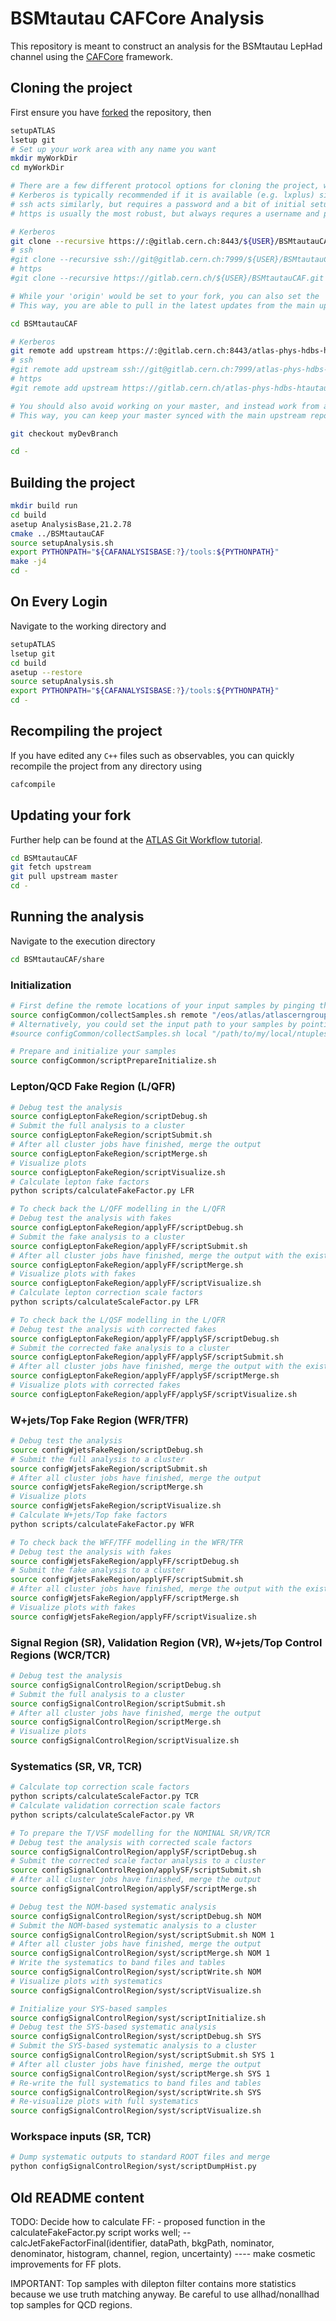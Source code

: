 BSMtautau CAFCore Analysis
=========================

This repository is meant to construct an analysis for the BSMtautau LepHad channel using the [CAFCore](https://gitlab.cern.ch/atlas-caf/CAFCore) framework.

Cloning the project
--------------------

First ensure you have [forked](https://gitlab.cern.ch/atlas-phys-hdbs-htautau/BSMtautauCAF/forks/new) the repository, then

```bash
setupATLAS
lsetup git
# Set up your work area with any name you want
mkdir myWorkDir
cd myWorkDir

# There are a few different protocol options for cloning the project, which are all provided at the top of the main page of the repository.
# Kerberos is typically recommended if it is available (e.g. lxplus) since it does not require a username or password when interacting with remote repositories.
# ssh acts similarly, but requires a password and a bit of initial setup
# https is usually the most robust, but always requres a username and password

# Kerberos
git clone --recursive https://:@gitlab.cern.ch:8443/${USER}/BSMtautauCAF.git
# ssh
#git clone --recursive ssh://git@gitlab.cern.ch:7999/${USER}/BSMtautauCAF.git
# https
#git clone --recursive https://gitlab.cern.ch/${USER}/BSMtautauCAF.git

# While your 'origin' would be set to your fork, you can also set the 'upstream' to the main repository.
# This way, you are able to pull in the latest updates from the main upstream repository to your fork

cd BSMtautauCAF

# Kerberos
git remote add upstream https://:@gitlab.cern.ch:8443/atlas-phys-hdbs-htautau/BSMtautauCAF.git
# ssh
#git remote add upstream ssh://git@gitlab.cern.ch:7999/atlas-phys-hdbs-htautau/BSMtautauCAF.git
# https
#git remote add upstream https://gitlab.cern.ch/atlas-phys-hdbs-htautau/BSMtautauCAF.git

# You should also avoid working on your master, and instead work from a development branch.
# This way, you can keep your master synced with the main upstream repository

git checkout myDevBranch

cd -
```

Building the project
---------------------

```bash
mkdir build run
cd build
asetup AnalysisBase,21.2.78
cmake ../BSMtautauCAF
source setupAnalysis.sh
export PYTHONPATH="${CAFANALYSISBASE:?}/tools:${PYTHONPATH}"
make -j4
cd -
```

On Every Login
--------------

Navigate to the working directory and

```bash
setupATLAS
lsetup git
cd build
asetup --restore
source setupAnalysis.sh
export PYTHONPATH="${CAFANALYSISBASE:?}/tools:${PYTHONPATH}"
cd -
```

Recompiling the project
-----------------------

If you have edited any `C++` files such as observables, you can quickly recompile the project from any directory using

```bash
cafcompile
```

Updating your fork
------------------

Further help can be found at the [ATLAS Git Workflow tutorial](https://atlassoftwaredocs.web.cern.ch/gittutorial/).

```bash
cd BSMtautauCAF
git fetch upstream
git pull upstream master
cd -
```

Running the analysis
--------------------

Navigate to the execution directory

```bash
cd BSMtautauCAF/share
```

### Initialization
```bash
# First define the remote locations of your input samples by pinging them on EOS through XRootD
source configCommon/collectSamples.sh remote "/eos/atlas/atlascerngroupdisk/phys-higgs/HSG6/Htautau/lephad/ntuples/190530"
# Alternatively, you could set the input path to your samples by pointing to a local directory
#source configCommon/collectSamples.sh local "/path/to/my/local/ntuples/YYMMDD"

# Prepare and initialize your samples
source configCommon/scriptPrepareInitialize.sh
```

### Lepton/QCD Fake Region (L/QFR)
```bash
# Debug test the analysis
source configLeptonFakeRegion/scriptDebug.sh
# Submit the full analysis to a cluster
source configLeptonFakeRegion/scriptSubmit.sh
# After all cluster jobs have finished, merge the output
source configLeptonFakeRegion/scriptMerge.sh
# Visualize plots
source configLeptonFakeRegion/scriptVisualize.sh
# Calculate lepton fake factors
python scripts/calculateFakeFactor.py LFR

# To check back the L/QFF modelling in the L/QFR
# Debug test the analysis with fakes
source configLeptonFakeRegion/applyFF/scriptDebug.sh
# Submit the fake analysis to a cluster
source configLeptonFakeRegion/applyFF/scriptSubmit.sh
# After all cluster jobs have finished, merge the output with the existing file
source configLeptonFakeRegion/applyFF/scriptMerge.sh
# Visualize plots with fakes
source configLeptonFakeRegion/applyFF/scriptVisualize.sh
# Calculate lepton correction scale factors
python scripts/calculateScaleFactor.py LFR

# To check back the L/QSF modelling in the L/QFR
# Debug test the analysis with corrected fakes
source configLeptonFakeRegion/applyFF/applySF/scriptDebug.sh
# Submit the corrected fake analysis to a cluster
source configLeptonFakeRegion/applyFF/applySF/scriptSubmit.sh
# After all cluster jobs have finished, merge the output with the existing file
source configLeptonFakeRegion/applyFF/applySF/scriptMerge.sh
# Visualize plots with corrected fakes
source configLeptonFakeRegion/applyFF/applySF/scriptVisualize.sh
```

### W+jets/Top Fake Region (WFR/TFR)
```bash
# Debug test the analysis
source configWjetsFakeRegion/scriptDebug.sh
# Submit the full analysis to a cluster
source configWjetsFakeRegion/scriptSubmit.sh
# After all cluster jobs have finished, merge the output
source configWjetsFakeRegion/scriptMerge.sh
# Visualize plots          
source configWjetsFakeRegion/scriptVisualize.sh
# Calculate W+jets/Top fake factors
python scripts/calculateFakeFactor.py WFR

# To check back the WFF/TFF modelling in the WFR/TFR
# Debug test the analysis with fakes
source configWjetsFakeRegion/applyFF/scriptDebug.sh
# Submit the fake analysis to a cluster
source configWjetsFakeRegion/applyFF/scriptSubmit.sh
# After all cluster jobs have finished, merge the output with the existing file
source configWjetsFakeRegion/applyFF/scriptMerge.sh
# Visualize plots with fakes
source configWjetsFakeRegion/applyFF/scriptVisualize.sh
```

### Signal Region (SR), Validation Region (VR), W+jets/Top Control Regions (WCR/TCR)
```bash
# Debug test the analysis
source configSignalControlRegion/scriptDebug.sh
# Submit the full analysis to a cluster
source configSignalControlRegion/scriptSubmit.sh
# After all cluster jobs have finished, merge the output
source configSignalControlRegion/scriptMerge.sh
# Visualize plots
source configSignalControlRegion/scriptVisualize.sh
```

### Systematics (SR, VR, TCR)
```bash
# Calculate top correction scale factors
python scripts/calculateScaleFactor.py TCR
# Calculate validation correction scale factors
python scripts/calculateScaleFactor.py VR

# To prepare the T/VSF modelling for the NOMINAL SR/VR/TCR
# Debug test the analysis with corrected scale factors
source configSignalControlRegion/applySF/scriptDebug.sh
# Submit the corrected scale factor analysis to a cluster
source configSignalControlRegion/applySF/scriptSubmit.sh
# After all cluster jobs have finished, merge the output
source configSignalControlRegion/applySF/scriptMerge.sh

# Debug test the NOM-based systematic analysis
source configSignalControlRegion/syst/scriptDebug.sh NOM
# Submit the NOM-based systematic analysis to a cluster
source configSignalControlRegion/syst/scriptSubmit.sh NOM 1
# After all cluster jobs have finished, merge the output
source configSignalControlRegion/syst/scriptMerge.sh NOM 1
# Write the systematics to band files and tables
source configSignalControlRegion/syst/scriptWrite.sh NOM
# Visualize plots with systematics
source configSignalControlRegion/syst/scriptVisualize.sh

# Initialize your SYS-based samples
source configSignalControlRegion/syst/scriptInitialize.sh
# Debug test the SYS-based systematic analysis
source configSignalControlRegion/syst/scriptDebug.sh SYS
# Submit the SYS-based systematic analysis to a cluster
source configSignalControlRegion/syst/scriptSubmit.sh SYS 1
# After all cluster jobs have finished, merge the output
source configSignalControlRegion/syst/scriptMerge.sh SYS 1
# Re-write the full systematics to band files and tables
source configSignalControlRegion/syst/scriptWrite.sh SYS
# Re-visualize plots with full systematics
source configSignalControlRegion/syst/scriptVisualize.sh
```

### Workspace inputs (SR, TCR)
```bash
# Dump systematic outputs to standard ROOT files and merge
python configSignalControlRegion/syst/scriptDumpHist.py
```

Old README content
------------------
TODO: Decide how to calculate FF:
    - proposed function in the calculateFakeFactor.py script works well;
        -- calcJetFakeFactorFinal(identifier, dataPath, bkgPath, nominator, denominator, histogram, channel, region, uncertainty)
        ---- make cosmetic improvements for FF plots.

IMPORTANT: Top samples with dilepton filter contains more statistics because we use truth matching anyway.
        Be careful to use allhad/nonallhad top samples for QCD regions.
